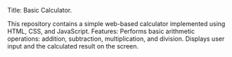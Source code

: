 Title: Basic Calculator.

This repository contains a simple web-based calculator implemented using HTML, CSS, and JavaScript.
Features:
Performs basic arithmetic operations: addition, subtraction, multiplication, and division.
Displays user input and the calculated result on the screen.
